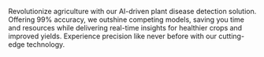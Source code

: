 Revolutionize agriculture with our AI-driven plant disease detection solution. Offering 99% accuracy, we outshine competing models, saving you time and resources while delivering real-time insights for healthier crops and improved yields. Experience precision like never before with our cutting-edge technology.
